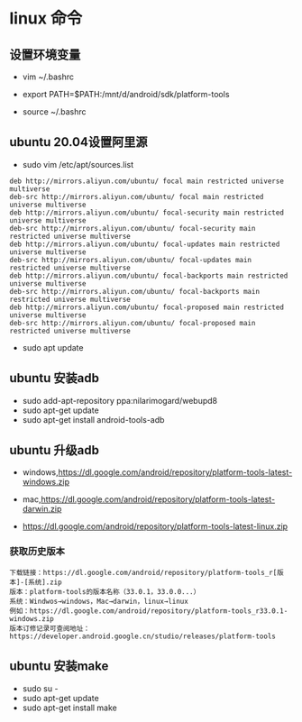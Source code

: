 # linux 命令

## 设置环境变量

* vim ~/.bashrc

* export PATH=$PATH:/mnt/d/android/sdk/platform-tools

* source ~/.bashrc

## ubuntu 20.04设置阿里源

* sudo vim /etc/apt/sources.list
```
deb http://mirrors.aliyun.com/ubuntu/ focal main restricted universe multiverse
deb-src http://mirrors.aliyun.com/ubuntu/ focal main restricted universe multiverse
deb http://mirrors.aliyun.com/ubuntu/ focal-security main restricted universe multiverse
deb-src http://mirrors.aliyun.com/ubuntu/ focal-security main restricted universe multiverse
deb http://mirrors.aliyun.com/ubuntu/ focal-updates main restricted universe multiverse
deb-src http://mirrors.aliyun.com/ubuntu/ focal-updates main restricted universe multiverse
deb http://mirrors.aliyun.com/ubuntu/ focal-backports main restricted universe multiverse
deb-src http://mirrors.aliyun.com/ubuntu/ focal-backports main restricted universe multiverse
deb http://mirrors.aliyun.com/ubuntu/ focal-proposed main restricted universe multiverse
deb-src http://mirrors.aliyun.com/ubuntu/ focal-proposed main restricted universe multiverse
```

* sudo apt update

## ubuntu 安装adb

* sudo add-apt-repository ppa:nilarimogard/webupd8
* sudo apt-get update
* sudo apt-get install android-tools-adb

## ubuntu 升级adb

* windows,https://dl.google.com/android/repository/platform-tools-latest-windows.zip

* mac,https://dl.google.com/android/repository/platform-tools-latest-darwin.zip

* https://dl.google.com/android/repository/platform-tools-latest-linux.zip

### 获取历史版本

```
下载链接：https://dl.google.com/android/repository/platform-tools_r[版本]-[系统].zip
版本：platform-tools的版本名称（33.0.1，33.0.0...）
系统：Windwos→windows，Mac→darwin，linux→linux
例如：https://dl.google.com/android/repository/platform-tools_r33.0.1-windows.zip
版本订修记录可查阅地址：https://developer.android.google.cn/studio/releases/platform-tools
```

## ubuntu 安装make
* sudo su -
* sudo apt-get update
* sudo apt-get install make



